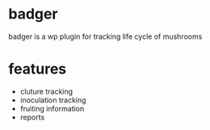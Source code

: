 # badger
badger is a wp plugin for tracking life cycle of mushrooms

# features
- cluture tracking
- inoculation tracking
- fruiting information
- reports